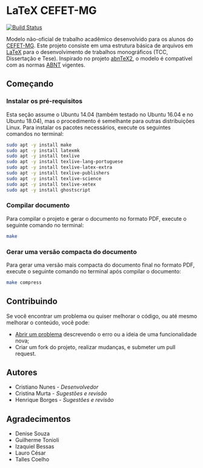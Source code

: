 # LaTeX CEFET-MG

[![Build Status](https://travis-ci.org/cfgnunes/latex-cefetmg.svg?branch=master)](https://travis-ci.org/cfgnunes/latex-cefetmg)

Modelo não-oficial de trabalho acadêmico desenvolvido para os alunos do [CEFET-MG](http://www.cefetmg.br/).
Este projeto consiste em uma estrutura básica de arquivos em [LaTeX](https://www.latex-project.org/) para o desenvolvimento de trabalhos monográficos (TCC, Dissertação e Tese).
Inspirado no projeto [abnTeX2](https://github.com/abntex/abntex2), o modelo é compatível com as normas [ABNT](http://www.abnt.org.br/) vigentes.

## Começando

### Instalar os pré-requisitos

Esta seção assume o Ubuntu 14.04 (também testado no Ubuntu 16.04 e no Ubuntu 18.04), mas o procedimento é semelhante para outras distribuições Linux.
Para instalar os pacotes necessários, execute os seguintes comandos no terminal:

```sh
sudo apt -y install make
sudo apt -y install latexmk
sudo apt -y install texlive
sudo apt -y install texlive-lang-portuguese
sudo apt -y install texlive-latex-extra
sudo apt -y install texlive-publishers
sudo apt -y install texlive-science
sudo apt -y install texlive-xetex
sudo apt -y install ghostscript

```

### Compilar documento

Para compilar o projeto e gerar o documento no formato PDF, execute o seguinte comando no terminal:

```sh
make
```

### Gerar uma versão compacta do documento

Para gerar uma versão mais compacta do documento final no formato PDF, execute o seguinte comando no terminal após compilar o documento:

```sh
make compress
```

## Contribuindo

Se você encontrar um problema ou quiser melhorar o código, ou até mesmo melhorar o conteúdo, você pode:

* [Abrir um problema](https://github.com/cfgnunes/latex-cefetmg/issues/new) descrevendo o erro ou a ideia de uma funcionalidade nova;
* Criar um fork do projeto, realizar mudanças, e submeter um pull request.

## Autores

* Cristiano Nunes - *Desenvolvedor*
* Cristina Murta - *Sugestões e revisão*
* Henrique Borges - *Sugestões e revisão*

## Agradecimentos

* Denise Souza
* Guilherme Tonioli
* Izaquiel Bessas
* Lauro César
* Talles Coelho
